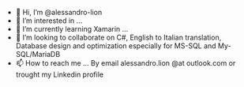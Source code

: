 - 👋 Hi, I’m @alessandro-lion
- 👀 I’m interested in ...
- 🌱 I’m currently learning Xamarin ...
- 💞️ I’m looking to collaborate on C#, English to Italian translation, Database design and optimization especially for MS-SQL and My-SQL/MariaDB
- 📫 How to reach me ... By email alessandro.lion @at outlook.com or trought my Linkedin profile

<!---
alessandro-lion/alessandro-lion is a ✨ special ✨ repository because its `README.md` (this file) appears on your GitHub profile.
You can click the Preview link to take a look at your changes.
--->
